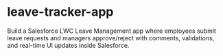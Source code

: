 # leave-tracker-app
Build a Salesforce LWC Leave Management app where employees submit leave requests and managers approve/reject with comments, validations, and real-time UI updates inside Salesforce.
